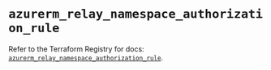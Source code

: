 # `azurerm_relay_namespace_authorization_rule`

Refer to the Terraform Registry for docs: [`azurerm_relay_namespace_authorization_rule`](https://registry.terraform.io/providers/hashicorp/azurerm/4.23.0/docs/resources/relay_namespace_authorization_rule).
